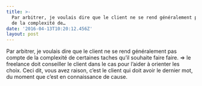 ```yaml
---
title: >-
  Par arbitrer, je voulais dire que le client ne se rend généralement pas compte
  de la complexité de…
date: '2016-04-13T10:20:12.456Z'
layout: post
---
```

Par arbitrer, je voulais dire que le client ne se rend généralement pas compte de la complexité de certaines taches qu’il souhaite faire faire. => le freelance doit conseiller le client dans le cas pour l’aider à orienter les choix. Ceci dit, vous avez raison, c’est le client qui doit avoir le dernier mot, du moment que c’est en connaissance de cause.
